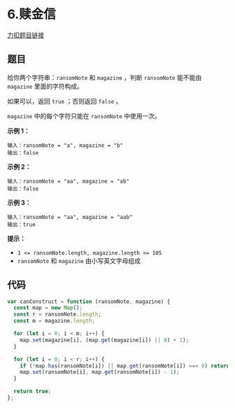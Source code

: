 # 6.赎金信

[力扣题目链接](https://leetcode.cn/problems/ransom-note/)

## 题目

给你两个字符串：`ransomNote` 和 `magazine` ，判断 `ransomNote` 能不能由 `magazine` 里面的字符构成。

如果可以，返回 `true` ；否则返回 `false` 。

`magazine` 中的每个字符只能在 `ransomNote` 中使用一次。

 

**示例 1：**

```
输入：ransomNote = "a", magazine = "b"
输出：false
```

**示例 2：**

```
输入：ransomNote = "aa", magazine = "ab"
输出：false
```

**示例 3：**

```
输入：ransomNote = "aa", magazine = "aab"
输出：true
```

 

**提示：**

- `1 <= ransomNote.length, magazine.length <= 105`
- `ransomNote` 和 `magazine` 由小写英文字母组成

## 代码

~~~js
var canConstruct = function (ransomNote, magazine) {
  const map = new Map();
  const r = ransomNote.length;
  const m = magazine.length;

  for (let i = 0; i < m; i++) {
    map.set(magazine[i], (map.get(magazine[i]) || 0) + 1);
  }

  for (let i = 0; i < r; i++) {
    if (!map.has(ransomNote[i]) || map.get(ransomNote[i]) === 0) return false;
    map.set(ransomNote[i], map.get(ransomNote[i]) - 1);
  }

  return true;
};
~~~

